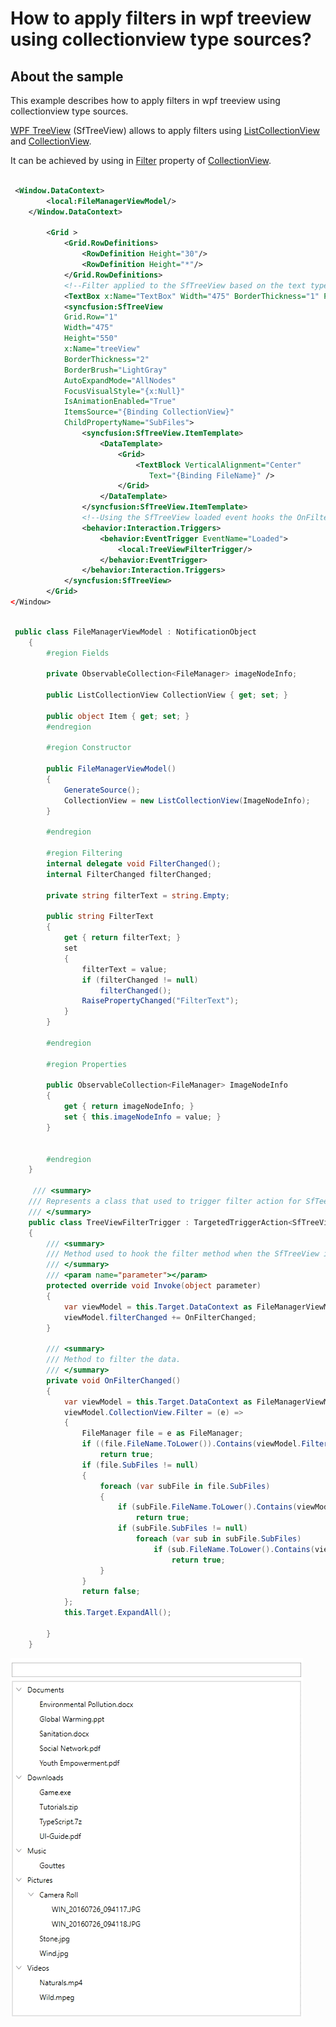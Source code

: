# How to apply filters in wpf treeview using collectionview type sources?

## About the sample

This example describes how to apply filters in wpf treeview using collectionview type sources.

[WPF TreeView](https://www.syncfusion.com/wpf-controls/treeview) (SfTreeView) allows to apply filters using [ListCollectionView](https://docs.microsoft.com/en-us/dotnet/api/system.windows.data.listcollectionview?view=windowsdesktop-6.0) and [CollectionView](https://docs.microsoft.com/en-us/dotnet/api/system.windows.data.collectionview?view=windowsdesktop-6.0).

It can be achieved by using in [Filter](https://docs.microsoft.com/en-us/dotnet/api/system.windows.data.collectionview.filter?view=windowsdesktop-6.0#System_Windows_Data_CollectionView_Filter) property of [CollectionView](https://docs.microsoft.com/en-us/dotnet/api/system.windows.data.collectionview?view=windowsdesktop-6.0).

``` XML

 <Window.DataContext>
        <local:FileManagerViewModel/>
    </Window.DataContext>

        <Grid >
            <Grid.RowDefinitions>
                <RowDefinition Height="30"/>
                <RowDefinition Height="*"/>
            </Grid.RowDefinitions>
            <!--Filter applied to the SfTreeView based on the text typed in this TextBox.-->
            <TextBox x:Name="TextBox" Width="475" BorderThickness="1" Padding="2,0,2,0" Text="{Binding FilterText, UpdateSourceTrigger=PropertyChanged}" Margin="0,3,0,3" />
            <syncfusion:SfTreeView
            Grid.Row="1"
            Width="475"
            Height="550"
            x:Name="treeView"
            BorderThickness="2"
            BorderBrush="LightGray"
            AutoExpandMode="AllNodes"
            FocusVisualStyle="{x:Null}"
            IsAnimationEnabled="True"
            ItemsSource="{Binding CollectionView}"
            ChildPropertyName="SubFiles">
                <syncfusion:SfTreeView.ItemTemplate>
                    <DataTemplate>
                        <Grid>
                            <TextBlock VerticalAlignment="Center"
                               Text="{Binding FileName}" />
                        </Grid>
                    </DataTemplate>
                </syncfusion:SfTreeView.ItemTemplate>
                <!--Using the SfTreeView loaded event hooks the OnFilterChanged method.-->
                <behavior:Interaction.Triggers>
                    <behavior:EventTrigger EventName="Loaded">
                        <local:TreeViewFilterTrigger/>
                    </behavior:EventTrigger>
                </behavior:Interaction.Triggers>
            </syncfusion:SfTreeView>
        </Grid>
</Window>

```

``` C#

 public class FileManagerViewModel : NotificationObject
    {
        #region Fields

        private ObservableCollection<FileManager> imageNodeInfo;

        public ListCollectionView CollectionView { get; set; }

        public object Item { get; set; }
        #endregion

        #region Constructor

        public FileManagerViewModel()
        {
            GenerateSource();
            CollectionView = new ListCollectionView(ImageNodeInfo);
        }

        #endregion

        #region Filtering
        internal delegate void FilterChanged();
        internal FilterChanged filterChanged;

        private string filterText = string.Empty;

        public string FilterText
        {
            get { return filterText; }
            set
            {
                filterText = value;
                if (filterChanged != null)
                    filterChanged();
                RaisePropertyChanged("FilterText");
            }
        }

        #endregion

        #region Properties

        public ObservableCollection<FileManager> ImageNodeInfo
        {
            get { return imageNodeInfo; }
            set { this.imageNodeInfo = value; }
        }


        #endregion
    }

     /// <summary>
    /// Represents a class that used to trigger filter action for SfTeeView.
    /// </summary>
    public class TreeViewFilterTrigger : TargetedTriggerAction<SfTreeView>
    {
        /// <summary>
        /// Method used to hook the filter method when the SfTreeView is Loaded.
        /// </summary>
        /// <param name="parameter"></param>
        protected override void Invoke(object parameter)
        {
            var viewModel = this.Target.DataContext as FileManagerViewModel;
            viewModel.filterChanged += OnFilterChanged;
        }

        /// <summary>
        /// Method to filter the data.
        /// </summary>
        private void OnFilterChanged()
        {
            var viewModel = this.Target.DataContext as FileManagerViewModel;
            viewModel.CollectionView.Filter = (e) =>
            {
                FileManager file = e as FileManager;
                if ((file.FileName.ToLower()).Contains(viewModel.FilterText.ToLower()))
                    return true;
                if (file.SubFiles != null)
                {
                    foreach (var subFile in file.SubFiles)
                    {
                        if (subFile.FileName.ToLower().Contains(viewModel.FilterText.ToLower()))
                            return true;
                        if (subFile.SubFiles != null)
                            foreach (var sub in subFile.SubFiles)
                                if (sub.FileName.ToLower().Contains(viewModel.FilterText.ToLower()))
                                    return true;
                    }
                }
                return false;
            };
            this.Target.ExpandAll();

        }
    }

```

![Filter in SfTreeView using ListCollectionView](FilterInTreeView.gif)
